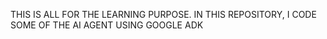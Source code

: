 THIS IS ALL FOR THE LEARNING PURPOSE.
IN THIS REPOSITORY, I CODE SOME OF THE AI AGENT USING GOOGLE ADK 